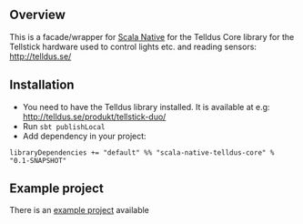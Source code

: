 ## Overview

This is a facade/wrapper for [Scala Native](http://www.scala-native.org/) for the Telldus Core library for the Tellstick hardware used to control lights etc. and reading sensors: http://telldus.se/

## Installation

* You need to have the Telldus library installed. It is available at e.g: http://telldus.se/produkt/tellstick-duo/
* Run `sbt publishLocal`
* Add dependency in your project:
```
libraryDependencies += "default" %% "scala-native-telldus-core" % "0.1-SNAPSHOT"
```

## Example project

There is an [example project](https://github.com/mkotsbak/scala-native-tellstick-example) available
